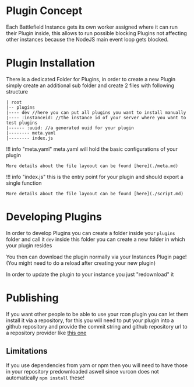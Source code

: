 # Plugin Concept

Each Battlefield Instance gets its own worker assigned where it can run their Plugin inside, this allows to run possible blocking Plugins not affecting other instances because the NodeJS main event loop gets blocked.

# Plugin Installation

There is a dedicated Folder for Plugins, in order to create a new Plugin simply create an additional sub folder and create 2 files with following structure

```
| root
|-- plugins
|---- dev //here you can put all plugins you want to install manually
|---- :instanceid: //the instance id of your server where you want to test plugins
|------ :uuid: //a generated uuid for your plugin
|-------- meta.yaml
|-------- index.js
```

!!! info "meta.yaml"
    meta.yaml will hold the basic configurations of your plugin

    More details about the file layoout can be found [here](./meta.md)

!!! info "index.js"
    this is the entry point for your plugin and should export a single function

    More details about the file layoout can be found [here](./script.md)

# Developing Plugins

In order to develop Plugins you can create a folder inside your `plugins` folder and call it `dev` inside this folder you can create a new folder in which your plugin resides

You then can download the plugin normally via your Instances Plugin page!
(You might need to do a reload after creating your new plugin)

In order to update the plugin to your instance you just "redownload" it



# Publishing

If you want other people to be able to use your rcon plugin you can let them install it via a repository, for this you will need to put your plugin into a github repository and provide the commit string and github repository url to a repository provider like [this one](https://github.com/Multivit4min/vu-plugin-repo)

## Limitations

If you use dependencies from yarn or npm then you will need to have those in your repository predownloaded aswell since vurcon does not automatically `npm install` these!